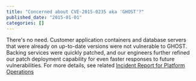 ```yaml
---
title: "Concerned about CVE-2015-0235 aka 'GHOST'?"
published_date: "2015-01-01"
categories: []
---
```

There's no need. Customer application containers and database servers that were already on up-to-date versions were not vulnerable to GHOST.  Backing services were quickly patched, and our engineers further refined our patch deployment capability for even faster responses to future vulnerabilities. For more details, see related [Incident Report for Platform Operations](https://status.pantheon.io/incidents/z4l03w9rf3z7)
